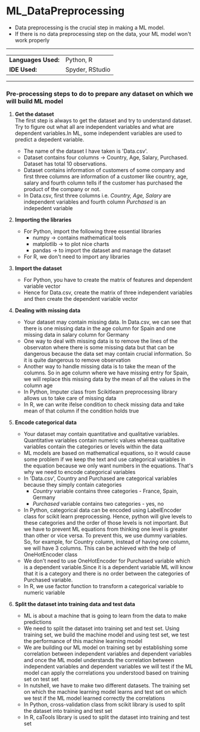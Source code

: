 # ML_DataPreprocessing
- Data preprocessing is the crucial step in making a ML model. 
- If there is no data preprocessing step on the data, your ML model won't work properly
<hr>


<table>
    <tr>
        <td><strong>Languages Used:</strong></td>
        <td>Python, R</td>
    </tr>
    <tr>
        <td><strong>IDE Used:</strong></td>
        <td>Spyder, RStudio</td>
    </tr>
</table>

<hr>

### Pre-processing steps to do to prepare any dataset on which we will build ML model

1. **Get the dataset** <br>
     The first step is always to get the dataset and try to understand dataset. Try to figure out what all are independent variables and       what are dependent variables.In ML, some independent variables are used to predict a depedent variable.
    
    - The name of the dataset I have taken is 'Data.csv'.
    - Dataset contains four columns -> Country, Age, Salary, Purchased. Dataset has total 10 observations.
    - Dataset contains information of customers of some company and first three columns are information of a customer like country, age,         salary and fourth column tells if the customer has purchased the product of the company or not.
    - In Data.csv, first three columns i.e. *Country, Age, Salary* are independent variables and fourth column *Purchased* is an          indepedent        variable
 
2. **Importing the libraries** 
    - For Python, import the following three essential libraries
        - numpy -> contains mathematical tools
        - matplotlib -> to plot nice charts
        - pandas -> to import the dataset and manage the dataset
     - For R, we don't need to import any libraries 
 
 3. **Import the dataset**
     - For Python, you have to create the matrix of features and dependent variable vector
     - Hence for Data.csv, create the matrix of three independent variables and then create the dependent variable vector
     
 4. **Dealing with missing data** 
    - Your dataset may contain missing data. In Data.csv, we can see that there is one missing data in the age column for Spain and one       missing data in salary column for Germany
    - One way to deal with missing data is to remove the lines of the observaton where there is some missing data but that can be        dangerous because the data set may contain crucial information. So it is quite dangerous to remove observation
    - Another way to handle missing data is to take the mean of the columns. So in age column where we have missing entry for Spain, we   will replace this missing data by the mean of all the values in the column age
    - In Python, Imputer class from Scikitlearn preprocessing library allows us to take care of missing data
    - In R, we can write ifelse condition to check missing data and take mean of that column if the condition holds true

 5. **Encode categorical data**
    - Your dataset may contain quantitative and qualitative variables. Quantitative variables contain numeric values whereas qualitative variables contain the categories or levels within the data
    - ML models are based on mathematical equations, so it would cause some problem if we keep the text and use categorical variables in the equation because we only want numbers in the equations. That's why we need to encode categorical variables
    - In 'Data.csv', Country and Purchased are categorical variables because they simply contain categories
      - *Country* variable contains three categories - France, Spain, Germany
      - *Purchased* variable contains two categories - yes, no
    - In Python, categorical data can be encoded using LabelEncoder class for scikit learn preprocessing. Hence, python will give levels to these categories and the order of those levels is not important. But we have to prevent ML equations from thinking one level is greater than other or vice versa. To prevent this, we use dummy variables. So, for example, for Country column, instead of having one column, we will have 3 columns. This can be achieved with the help of OneHotEncoder class
    - We don't need to use OneHotEncoder for Purchased variable which is a dependent variable.Since it is a dependent variable ML will know that it is a category and there is no order between the categories of Purchased variable.
    - In R, we use factor function to transform a categorical variable to numeric variable
    
  6. **Split the dataset into training data and test data**
      - ML is about a machine that is going to learn from the data to make predictions
      - We need to split the dataset into training set and test set. Using training set, we build the machine model and using test set, we test the performance of this machine learning model
      - We are building our ML model on training set by establishing some correlation between independent variables and dependent variables and once the ML model understands the correlation between independent variables and dependent variables we will test if the ML model can apply the correlations you understood based on training set on test set
      - In nutshell, we have to make two different datasets. The training set on which the machine learning model learns and test set on which we test if the ML model learned correctly the correlations
      - In Python, cross-validation class from scikit library is used to split the dataset into training and test set
      - In R, caTools library is used to split the dataset into training and test set


    
     
    
